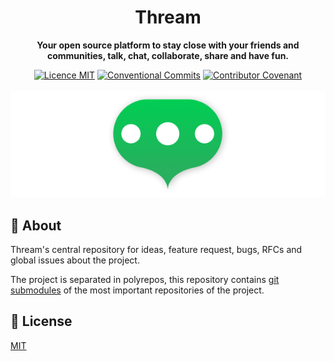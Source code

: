 <h1 align="center">Thream</h1>

<p align="center">
  <strong>Your open source platform to stay close with your friends and communities, talk, chat, collaborate, share and have fun.</strong>
</p>

<p align="center">
  <a href="./LICENSE"><img src="https://img.shields.io/badge/licence-MIT-blue.svg" alt="Licence MIT"/></a>
  <a href="https://conventionalcommits.org"><img src="https://img.shields.io/badge/Conventional%20Commits-1.0.0-yellow.svg" alt="Conventional Commits" /></a>
  <a href="./.github/CODE_OF_CONDUCT.md"><img src="https://img.shields.io/badge/Contributor%20Covenant-v2.0%20adopted-ff69b4.svg" alt="Contributor Covenant" /></a>
  <br/> <br/>
  <a href="https://thream.divlo.fr/"><img src="./.github/images/Thream.png" alt="Thream" /></a>
</p>

## 📜 About

Thream's central repository for ideas, feature request, bugs, RFCs and global issues about the project.

The project is separated in polyrepos, this repository contains [git submodules](https://git-scm.com/book/en/Git-Tools-Submodules) of the most important repositories of the project.

## 📄 License

[MIT](./LICENSE)
